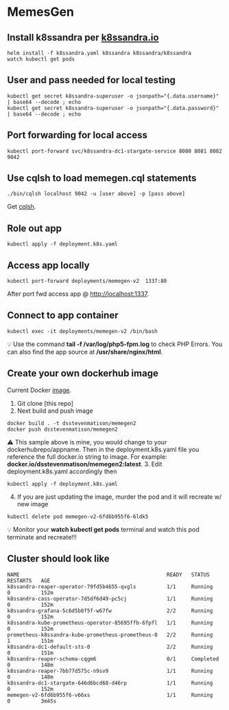 # MemesGen

## Install k8ssandra per [k8ssandra.io](https://k8ssandra.io/)

```
helm install -f k8ssandra.yaml k8ssandra k8ssandra/k8ssandra
watch kubectl get pods
```

## User and pass needed for local testing

```
kubectl get secret k8ssandra-superuser -o jsonpath="{.data.username}" | base64 --decode ; echo
kubectl get secret k8ssandra-superuser -o jsonpath="{.data.password}" | base64 --decode ; echo
```

## Port forwarding for local access

```
kubectl port-forward svc/k8ssandra-dc1-stargate-service 8080 8081 8082 9042
```

## Use cqlsh to load memegen.cql statements

```
./bin/cqlsh localhost 9042 -u [user above] -p [pass above]
```
Get [cqlsh](https://downloads.datastax.com/#cqlsh).

## Role out app 

```
kubectl apply -f deployment.k8s.yaml
```

## Access app locally

```
kubectl port-forward deployments/memegen-v2  1337:80
```
After port fwd access app @ [http://localhost:1337](http://localhost:1337).

## Connect to app container

```
kubectl exec -it deployments/memegen-v2 /bin/bash
```
:bulb: Use the command <b></i>tail -f /var/log/php5-fpm.log</i></b> to check PHP Errors.  You can also find the app source at <b></i>/usr/share/nginx/html</i></b>.

## Create your own dockerhub image

Current Docker [image](https://hub.docker.com/repository/docker/dsstevenmatison/memegen2). 

1. Git clone [this repo]
2. Next build and push image
```
docker build . -t dsstevenmatison/memegen2
docker push dsstevenmatison/memegen2
```
:warning: This sample above is mine, you would change to your dockerhubrepo/appname.  Then in the deployment.k8s.yaml file you reference the full docker.io string to image.  For example: <b></i>docker.io/dsstevenmatison/memegen2:latest</i></b>.
3. Edit deployment.k8s.yaml accordingly then
```
kubectl apply -f deployment.k8s.yaml
```
4. If you are just updating the image, murder the pod and it will recreate w/ new image
```
kubectl delete pod memegen-v2-6fd6b955f6-6ldk5
```
:bulb: Monitor your <b></i>watch kubectl get pods</i></b> terminal and watch this pod terminate and recreate!!!

## Cluster should look like

```
NAME                                                READY   STATUS      RESTARTS   AGE
k8ssandra-reaper-operator-79fd5b4655-qvgls          1/1     Running     0          152m
k8ssandra-cass-operator-7d5df6d49-pc5cj             1/1     Running     0          152m
k8ssandra-grafana-5c6d5b8f5f-w67fw                  2/2     Running     0          152m
k8ssandra-kube-prometheus-operator-85695ffb-6fpfl   1/1     Running     0          152m
prometheus-k8ssandra-kube-prometheus-prometheus-0   2/2     Running     1          151m
k8ssandra-dc1-default-sts-0                         2/2     Running     0          151m
k8ssandra-reaper-schema-cqgm6                       0/1     Completed   0          148m
k8ssandra-reaper-7bb77d575c-n9sv9                   1/1     Running     0          148m
k8ssandra-dc1-stargate-646d6bcd68-d46rp             1/1     Running     0          152m
memegen-v2-6fd6b955f6-v66xs                         1/1     Running     0          3m45s
```